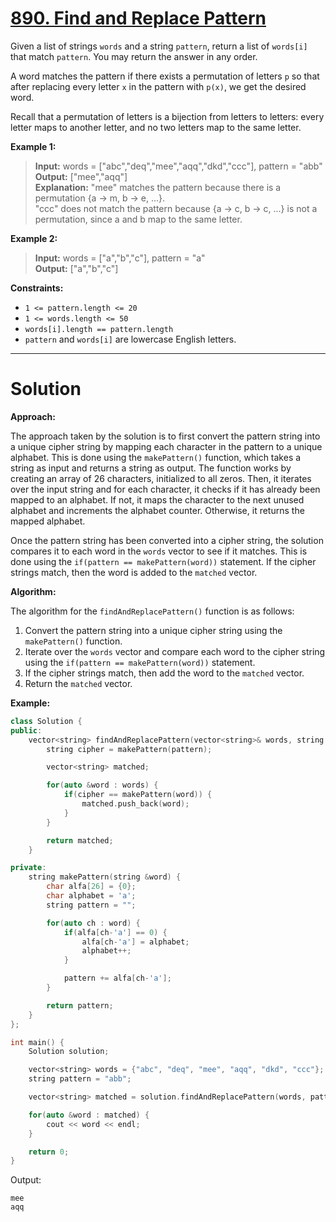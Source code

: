 # [890. Find and Replace Pattern](https://leetcode.com/problems/find-and-replace-pattern/)

Given a list of strings `words` and a string `pattern`, return a list of `words[i]` that match `pattern`. You may return the answer in any order.

A word matches the pattern if there exists a permutation of letters `p` so that after replacing every letter `x` in the pattern with `p(x)`, we get the desired word.

Recall that a permutation of letters is a bijection from letters to letters: every letter maps to another letter, and no two letters map to the same letter.

**Example 1:**

>**Input:** words = ["abc","deq","mee","aqq","dkd","ccc"], pattern = "abb"<br>
**Output:** ["mee","aqq"]<br>
**Explanation:** "mee" matches the pattern because there is a permutation {a -> m, b -> e, ...}. <br>
"ccc" does not match the pattern because {a -> c, b -> c, ...} is not a permutation, since a and b map to the same letter.

**Example 2:**

>**Input:** words = ["a","b","c"], pattern = "a"<br>
**Output:** ["a","b","c"]
 

**Constraints:**

- `1 <= pattern.length <= 20`
- `1 <= words.length <= 50`
- `words[i].length == pattern.length`
- `pattern` and `words[i]` are lowercase English letters.
---
# Solution

**Approach:**

The approach taken by the solution is to first convert the pattern string into a unique cipher string by mapping each character in the pattern to a unique alphabet. This is done using the `makePattern()` function, which takes a string as input and returns a string as output. The function works by creating an array of 26 characters, initialized to all zeros. Then, it iterates over the input string and for each character, it checks if it has already been mapped to an alphabet. If not, it maps the character to the next unused alphabet and increments the alphabet counter. Otherwise, it returns the mapped alphabet.

Once the pattern string has been converted into a cipher string, the solution compares it to each word in the `words` vector to see if it matches. This is done using the `if(pattern == makePattern(word))` statement. If the cipher strings match, then the word is added to the `matched` vector.

**Algorithm:**

The algorithm for the `findAndReplacePattern()` function is as follows:

1. Convert the pattern string into a unique cipher string using the `makePattern()` function.
2. Iterate over the `words` vector and compare each word to the cipher string using the `if(pattern == makePattern(word))` statement.
3. If the cipher strings match, then add the word to the `matched` vector.
4. Return the `matched` vector.

**Example:**

```c++
class Solution {
public:
    vector<string> findAndReplacePattern(vector<string>& words, string &pattern) {
        string cipher = makePattern(pattern);

        vector<string> matched;

        for(auto &word : words) {
            if(cipher == makePattern(word)) {
                matched.push_back(word);
            }
        }

        return matched;
    }

private:
    string makePattern(string &word) {
        char alfa[26] = {0};
        char alphabet = 'a';
        string pattern = "";

        for(auto ch : word) {
            if(alfa[ch-'a'] == 0) {
                alfa[ch-'a'] = alphabet;
                alphabet++;
            }

            pattern += alfa[ch-'a'];
        }

        return pattern;
    }
};
```

```c++
int main() {
    Solution solution;

    vector<string> words = {"abc", "deq", "mee", "aqq", "dkd", "ccc"};
    string pattern = "abb";

    vector<string> matched = solution.findAndReplacePattern(words, pattern);

    for(auto &word : matched) {
        cout << word << endl;
    }

    return 0;
}
```

Output:

```
mee
aqq
```